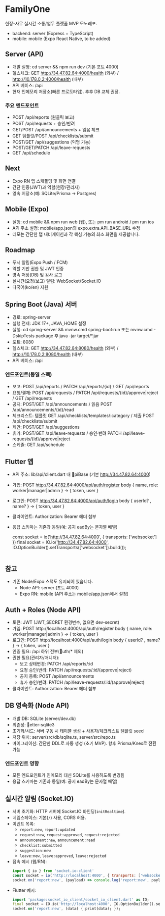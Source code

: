 ﻿# FamilyOne

현장-사무 실시간 소통/업무 플랫폼 MVP 모노레포.

- backend: server (Express + TypeScript)
- mobile: mobile (Expo React Native, to be added)

## Server (API)

- 개발 실행: cd server && npm run dev (기본 포트 4000)
- 헬스체크: GET http://34.47.82.64:4000/health (외부) / http://10.178.0.2:4000/health (내부)
- API 베이스: /api
- 현재 인메모리 저장소(빠른 프로토타입). 추후 DB 교체 권장.

### 주요 엔드포인트
- POST /api/reports (원클릭 보고)
- POST /api/requests + 승인/반려
- GET/POST /api/announcements + 읽음 체크
- GET 템플릿/POST /api/checklists/submit
- POST/GET /api/suggestions (익명 가능)
- POST/GET/PATCH /api/leave-requests
- GET /api/schedule

## Next
- Expo RN 앱 스캐폴딩 및 화면 연결
- 간단 인증(JWT)과 역할(현장/관리자)
- 영속 저장소(예: SQLite/Prisma → Postgres)

## Mobile (Expo)

- 실행: cd mobile && npm run web (웹), 또는 
pm run android / 
pm run ios
- API 주소 설정: mobile/app.json의 expo.extra.API_BASE_URL 수정
- 데모는 간단한 탭 내비게이션과 각 핵심 기능의 최소 화면을 제공합니다.

## Roadmap
- 푸시 알림(Expo Push / FCM)
- 역할 기반 권한 및 JWT 인증
- 영속 저장(DB) 및 감사 로그
- 실시간(요청/보고) 알림: WebSocket/Socket.IO
- 다국어(ko/en) 지원

## Spring Boot (Java) 서버
- 경로: spring-server
- 실행 전제: JDK 17+, JAVA_HOME 설정
- 실행: cd spring-server && mvnw.cmd spring-boot:run 또는 mvnw.cmd -DskipTests package 후 java -jar target/*.jar
- 포트: 8080
- 헬스체크: GET http://34.47.82.64:8080/health (외부) / http://10.178.0.2:8080/health (내부)
- API 베이스: /api

### 엔드포인트(동일 스펙)
- 보고: POST /api/reports / PATCH /api/reports/{id} / GET /api/reports
- 요청/결재: POST /api/requests / PATCH /api/requests/{id}/approve|reject / GET /api/requests
- 공지: POST/GET /api/announcements / 읽음 POST /api/announcements/{id}/read
- 체크리스트: 템플릿 GET /api/checklists/templates/:category / 제출 POST /api/checklists/submit
- 제안: POST/GET /api/suggestions
- 휴가: POST/GET /api/leave-requests / 승인·반려 PATCH /api/leave-requests/{id}/approve|reject
- 스케줄: GET /api/schedule

## Flutter 앱
- API 주소: lib/api/client.dart 내 piBase (기본 http://34.47.82.64:4000)

- 가입: POST http://34.47.82.64:4000/api/auth/register body { name, role: worker|manager|admin } → { token, user }
- 로그인: POST http://34.47.82.64:4000/api/auth/login body { userId? , name? } → { token, user }
- 클라이언트: Authorization: Bearer <token> 헤더 첨부
- 응답 스키마는 기존과 동일(예: 공지 
eadBy는 문자열 배열)

  const socket = io('http://34.47.82.64:4000', { transports: ['websocket'] })
  final socket = IO.io('http://34.47.82.64:4000', IO.OptionBuilder().setTransports(['websocket']).build());
  ```
## 참고
- 기존 Node/Expo 스택도 유지되어 있습니다.
  - Node API: server (포트 4000)
  - Expo RN: mobile (API 주소는 mobile/app.json에서 설정)


## Auth + Roles (Node API)
- 토큰: JWT (JWT_SECRET 환경변수, 없으면 dev-secret)
- 가입: POST http://localhost:4000/api/auth/register body { name, role: worker|manager|admin } → { token, user }
- 로그인: POST http://localhost:4000/api/auth/login body { userId? , name? } → { token, user }
- 인증 필요: /api 하위 전부(uth/* 제외)
- 권한 필요(관리자/매니저):
  - 보고 상태변경: PATCH /api/reports/:id
  - 요청 승인/반려: PATCH /api/requests/:id/(approve|reject)
  - 공지 등록: POST /api/announcements
  - 휴가 승인/반려: PATCH /api/leave-requests/:id/(approve|reject)
- 클라이언트: Authorization: Bearer <token> 헤더 첨부

## DB 영속화 (Node API)
- 개발 DB: SQLite (server/dev.db)
- 의존성: etter-sqlite3
- 초기화/시드: 서버 구동 시 테이블 생성 + 사용자/체크리스트 템플릿 seed
- 저장 위치: server/src/db/sqlite.ts, server/src/repo.ts
- 마이그레이션: 간단한 DDL로 자동 생성 (초기 MVP). 향후 Prisma/Knex로 전환 가능

### 엔드포인트 영향
- 모든 엔드포인트가 인메모리 대신 SQLite를 사용하도록 변경됨
- 응답 스키마는 기존과 동일(예: 공지 eadBy는 문자열 배열)


## 실시간 알림 (Socket.IO)
- 서버 초기화: HTTP 서버에 Socket.IO 바인딩(`initRealtime`).
- 네임스페이스: 기본(`/`) 사용, CORS 허용.
- 이벤트 목록:
  - `report:new`, `report:updated`
  - `request:new`, `request:approved`, `request:rejected`
  - `announcement:new`, `announcement:read`
  - `checklist:submitted`
  - `suggestion:new`
  - `leave:new`, `leave:approved`, `leave:rejected`
- 접속 예시 (웹/RN):
  ```js
  import { io } from 'socket.io-client'
  const socket = io('http://localhost:4000', { transports: ['websocket'] })
  socket.on('report:new', (payload) => console.log('report:new', payload))
  ```
- Flutter 예시:
  ```dart
  import 'package:socket_io_client/socket_io_client.dart' as IO;
  final socket = IO.io('http://localhost:4000', IO.OptionBuilder().setTransports(['websocket']).build());
  socket.on('report:new', (data) { print(data); });
  ```
